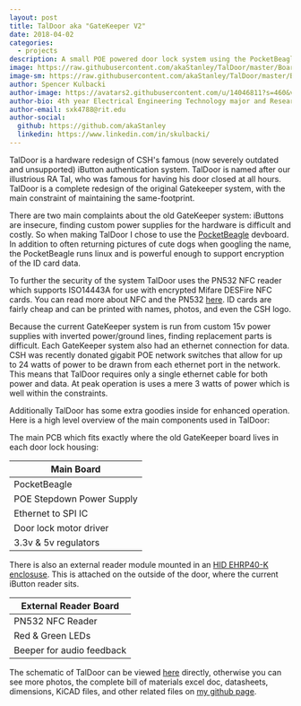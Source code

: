 ```yaml
---
layout: post
title: TalDoor aka "GateKeeper V2"
date: 2018-04-02
categories:
  - projects
description: A small POE powered door lock system using the PocketBeagle along with a PN532 NFC module to scan and authenticate user ID cards and unlock the door.
image: https://raw.githubusercontent.com/akaStanley/TalDoor/master/Board%20Photos/BothBoards_angle.PNG
image-sm: https://raw.githubusercontent.com/akaStanley/TalDoor/master/Board%20Photos/BothBoards_angle.PNG
author: Spencer Kulbacki
author-image: https://avatars2.githubusercontent.com/u/14046811?s=460&v=4
author-bio: 4th year Electrical Engineering Technology major and Research & Development Director 2017-18.
author-email: sxk4788@rit.edu
author-social:
  github: https://github.com/akaStanley
  linkedin: https://www.linkedin.com/in/skulbacki/
---
```

TalDoor is a hardware redesign of CSH's famous (now severely outdated and unsupported) iButton authentication system. TalDoor is named after our illustrious RA Tal, who was famous for having his door closed at all hours. TalDoor is a complete redesign of the original Gatekeeper system, with the main constraint of maintaining the same-footprint. 

There are two main complaints about the old GateKeeper system: iButtons are insecure, finding custom power supplies for the hardware is difficult and costly. So when making TalDoor I chose to use the [PocketBeagle]( http://beagleboard.org/pocket) devboard. In addition to often returning pictures of cute dogs when googling the name, the PocketBeagle runs linux and is powerful enough to support encryption of the ID card data.

To further the security of the system TalDoor uses the PN532 NFC reader which supports ISO14443A for use with encrypted Mifare DESFire NFC cards. You can read more about NFC and the PN532 [here]( https://learn.adafruit.com/adafruit-pn532-rfid-nfc/about-nfc). ID cards are fairly cheap and can be printed with names, photos, and even the CSH logo.

Because the current GateKeeper system is run from custom 15v power supplies with inverted power/ground lines, finding replacement parts is difficult. Each GateKeeper system also had an ethernet connection for data. CSH was recently donated gigabit POE network switches that allow for up to 24 watts of power to be drawn from each ethernet port in the network. This means that TalDoor requires only a single ethernet cable for both power and data. At peak operation is uses a mere 3 watts of power which is well within the constraints.

Additionally TalDoor has some extra goodies inside for enhanced operation. Here is a high level overview of the main components used in TalDoor:

The main PCB which fits exactly where the old GateKeeper board lives in each door lock housing:

|       Main Board          |
|---------------------------|
| PocketBeagle              |
| POE Stepdown Power Supply |
| Ethernet to SPI IC        |
| Door lock motor driver    |
| 3.3v & 5v regulators	    |

There is also an external reader module mounted in an [HID EHRP40-K enclosuse](https://www.hidglobal.com/sites/default/files/edge-evo-ehr40-ehrp40-hio-reader-controller.pnga). This is attached on the outside of the door, where the current iButton reader sits. 

|   External Reader Board   |
|---------------------------|
| PN532 NFC Reader          |
| Red & Green LEDs          |
| Beeper for audio feedback |

The schematic of TalDoor can be viewed [here](https://github.com/akaStanley/TalDoor/blob/master/Hardware/TalDoorSchematic.pdf) directly, otherwise you can see more photos, the complete bill of materials excel doc, datasheets, dimensions, KiCAD files, and other related files on [my github page]( https://github.com/akaStanley/TalDoor).
